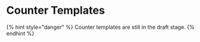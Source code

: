 # Counter Templates

{% hint style="danger" %}
Counter templates are still in the draft stage.
{% endhint %}

